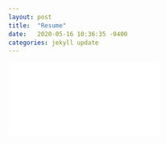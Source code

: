 ```yaml
---
layout: post
title:  "Resume"
date:   2020-05-16 10:36:35 -0400
categories: jekyll update
---
```


![Headshot9](/assets/Resume.pdf "Hello!")